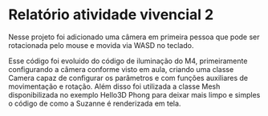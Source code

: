 # Relatório atividade vivencial 2

Nesse projeto foi adicionado uma câmera em primeira pessoa que pode ser rotacionada pelo mouse e movida via WASD no teclado.

Esse código foi evoluido do código de iluminação do M4, primeiramente configurando a câmera conforme visto em aula, criando uma classe Camera capaz de configurar os parâmetros e com funções auxiliares de movimentação e rotação. Além disso foi utilizada a classe Mesh disponibilizada no exemplo Hello3D Phong para deixar mais limpo e simples o código de como a Suzanne é renderizada em tela.
